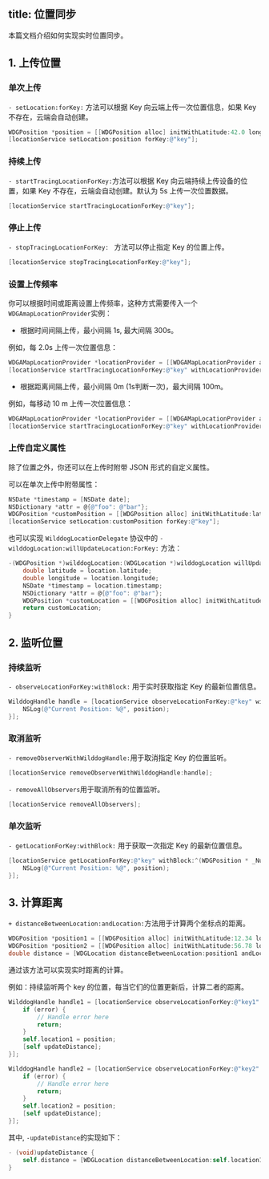 title: 位置同步
---

本篇文档介绍如何实现实时位置同步。

## 1. 上传位置

###  单次上传

`- setLocation:forKey:` 方法可以根据 Key 向云端上传一次位置信息，如果 Key 不存在，云端会自动创建。

```objectivec
WDGPosition *position = [[WDGPosition alloc] initWithLatitude:42.0 longitude:100.0];
[locationService setLocation:position forKey:@"key"];
```

### 持续上传

`- startTracingLocationForKey:`方法可以根据 Key 向云端持续上传设备的位置，如果 Key 不存在，云端会自动创建。默认为 5s 上传一次位置数据。

```objectivec
[locationService startTracingLocationForKey:@"key"];
```

### 停止上传

`- stopTracingLocationForKey: ` 方法可以停止指定 Key 的位置上传。

```objectivec
[locationService stopTracingLocationForKey:@"key"];
```

### 设置上传频率

你可以根据时间或距离设置上传频率，这种方式需要传入一个`WDGAmapLocationProvider`实例：

- 根据时间间隔上传，最小间隔 1s, 最大间隔 300s。

例如，每 2.0s 上传一次位置信息：

```objectivec
WDGAMapLocationProvider *locationProvider = [[WDGAMapLocationProvider alloc] initWithTimeInterval:2.0];
[locationService startTracingLocationForKey:@"key" withLocationProvider:locationProvider];
```

- 根据距离间隔上传，最小间隔 0m (1s判断一次)，最大间隔 100m。

例如，每移动 10 m 上传一次位置信息：

```objectivec
WDGAMapLocationProvider *locationProvider = [[WDGAMapLocationProvider alloc] initWithDistance:10.0];
[locationService startTracingLocationForKey:@"key" withLocationProvider:locationProvider];
```



### 上传自定义属性

除了位置之外，你还可以在上传时附带 JSON 形式的自定义属性。

可以在单次上传中附带属性：

```objectivec
NSDate *timestamp = [NSDate date];
NSDictionary *attr = @{@"foo": @"bar"};
WDGPosition *customPosition = [[WDGPosition alloc] initWithLatitude:latitude longitude:longitude timestamp:timestamp customAttributes:attr];
[locationService setLocation:customPosition forKey:@"key"];
```

也可以实现 `WilddogLocationDelegate` 协议中的 `- wilddogLocation:willUpdateLocation:ForKey:` 方法：

```objectivec
-(WDGPosition *)wilddogLocation:(WDGLocation *)wilddogLocation willUpdateLocation:(WDGPosition *)location ForKey:(NSString *)key {
    double latitude = location.latitude;
    double longitude = location.longitude;
    NSDate *timestamp = location.timestamp;
    NSDictionary *attr = @{@"foo": @"bar"};
    WDGPosition *customLocation = [[WDGPosition alloc] initWithLatitude:latitude longitude:longitude timestamp:timestamp customAttributes:attr];
    return customLocation;
}
```


## 2. 监听位置

### 持续监听
`- observeLocationForKey:withBlock:` 用于实时获取指定 Key 的最新位置信息。

```objectivec
WilddogHandle handle = [locationService observeLocationForKey:@"key" withBlock:^(WDGPosition * _Nullable position, NSError * _Nullable error) {
    NSLog(@"Current Position: %@", position);
}];
```



### 取消监听

`- removeObserverWithWilddogHandle:`用于取消指定 Key 的位置监听。

```objectivec
[locationService removeObserverWithWilddogHandle:handle];
```

`- removeAllObservers`用于取消所有的位置监听。

```objectivec
[locationService removeAllObservers];
```



### 单次监听

`- getLocationForKey:withBlock:`  用于获取一次指定 Key 的最新位置信息。

```objectivec
[locationService getLocationForKey:@"key" withBlock:^(WDGPosition * _Nullable position, NSError * _Nullable error) {
    NSLog(@"Current Position: %@", position);
}];
```

###

## 3. 计算距离

`+ distanceBetweenLocation:andLocation:`方法用于计算两个坐标点的距离。

```objectivec
WDGPosition *position1 = [[WDGPosition alloc] initWithLatitude:12.34 longitude:56.78];
WDGPosition *position2 = [[WDGPosition alloc] initWithLatitude:56.78 longitude:90.12];
double distance = [WDGLocation distanceBetweenLocation:position1 andLocation:position2];
```

通过该方法可以实现实时距离的计算。

例如：持续监听两个 key 的位置，每当它们的位置更新后，计算二者的距离。

```objectivec
WilddogHandle handle1 = [locationService observeLocationForKey:@"key1" withBlock:^(WDGPosition * _Nullable position, NSError * _Nullable error) {
    if (error) {
        // Handle error here
        return;
    }
    self.location1 = position;
    [self updateDistance];
}];

WilddogHandle handle2 = [locationService observeLocationForKey:@"key2" withBlock:^(WDGPosition * _Nullable position, NSError * _Nullable error) {
    if (error) {
        // Handle error here
        return;
    }
    self.location2 = position;
    [self updateDistance];
}];
```
其中, `-updateDistance`的实现如下：

 ```objectivec
 - (void)updateDistance {
     self.distance = [WDGLocation distanceBetweenLocation:self.location1 andLocation:self.location2];
 }
 ```
